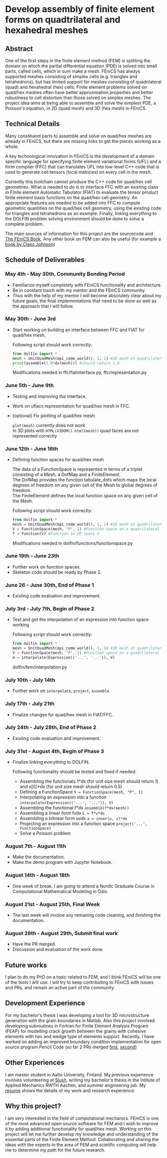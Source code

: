 # Develop assembly of finite element forms on quadtrilateral and hexahedral meshes

## Abstract

One of the first steps in the finite element method (FEM) is splitting the domain on which the partial differential equation (PDE) is solved into small parts, 
called cells, which in sum make a mesh. FEniCS has always supported meshes consisting of simplex cells (e.g. triangles and tetrahedrons),
but has limited support for meshes consisting of quadrilateral (quad) and hexahedral (hex) cells. 
Finite element problems solved on quad/hex meshes often have better approximation properties and better robustness
to cell distortion than those solved on simplex meshes.
The project idea aims at being able to assemble and solve the simplest PDE, a Poisson's equation, in 2D (quad mesh) and 3D (hex mesh) in FEniCS.

## Technical Details

Many constituent parts to assemble and solve on quad/hex meshes are already in FEniCS, but
there are missing links to get the pieces working as a whole.

A key technological innovation in FEniCS is the development of a domain specific language
for specifying finite element variational forms (UFL) and a form compiler (FFC) that can 
translates UFL into low-level C++ code that is used to generate cell tensors (local matrices) on
every cell in the mesh.

Currently this toolchain cannot produce the C++ code for quad/hex cell geometries. What is needed to do is 
to interface FFC with an existing class in FInite element Automatic Tabulator (FIAT) to evaluate the tensor product finite 
element basis functions on the quad/hex cell geometry. An appropriate features
are needed to be added into FFC to compute geometric quantities on the quad/hex cell geometry, using the existing
code for triangles and tetrahedrons as an example. Finally, linking everything to the DOLFIN problem solving 
environment should be done to solve a complete problem.

The main sources of information for this project are the sourcecode and [The FEniCS Book](https://link.springer.com/book/10.1007%2F978-3-642-23099-8).
Any other book on FEM can also be useful (for example a [book by Claes Johnson](https://www.amazon.com/Numerical-Solution-Differential-Equations-Mathematics/dp/048646900X))

## Schedule of Deliverables

### May 4th - May 30th, **Community Bonding Period**

* Familiarize myself completely with FEniCS functionality and architecture.
* Be in constant touch with my mentor and the FEniCS community.
* Thus with the help of my mentor I will become absolutely clear about my future goals, the final implementations that need to be done as well as the approach that I will follow.

### May 30th - June 3rd

* Start working on building an interface between FFC and FIAT for quad/hex mesh.
   
   Following script should work correctly:  
   ```python
   from dolfin import *
   mesh = UnitQuadMesh(mpi_comm_world(), 1, 1) #2D mesh of quadrilaterals with 4 vertices and 1 cell
   print(assemble(1.0*dx(mesh))) #should return 1.0
   ```  
   Modifications needed in ffc/fiatinterface.py, ffc/representation.py
   
### June 5th - June 9th

* Testing and improving the interface.  
 * Work on uflacs representation for quad/hex mesh in FFC.
 * (optional) Fix plotting of quad/hex mesh:
   
   `plot(mesh)` currently does not work  
   In 3D plots with `HTML(X3DOM().html(mesh))` quad faces are not represented correctly
   
### June 12th - June 16th

* Defining function spaces for quad/hex mesh
   
   The data of a FunctionSpace is represented in terms of a triplet consisting of a Mesh, a DofMap and a FiniteElement.  
   The DofMap provides the function tabulate_dofs which maps the local degrees of freedom on any given cell of the Mesh to global degrees of freedom.  
   The FiniteElement defines the local function space on any given cell of the Mesh.

   Following script should work correctly: 
   ```python
   from dolfin import *  
   mesh = UnitQuadMesh(mpi_comm_world(), 1, 1) #2D mesh of quadrilaterals with 4 vertices and 1 cell  
   V = FunctionSpace(mesh, "P", 1) #Function space on a quadrilateral  
   f = Function(V) #Function in FE space V  
   ```   
   Modifications needed in dolfin/functions/functionspace.py  

### June 19th - June 23th

* Further work on function spaces.
* Skeleton code should be ready by Phase 2.

### June 26 - June 30th, **End of Phase 1**

* Existing code evaluation and improvement.

### July 3rd - July 7th, **Begin of Phase 2**

* Test and get the interpolation of an expression into function space working
   
   Following script should work correctly:    
   ```python
   from dolfin import *  
   mesh = UnitQuadMesh(mpi_comm_world(), 1, 1) #2D mesh of quadrilaterals with 4 vertices and 1 cell  
   V = FunctionSpace(mesh, "P", 1) #Function space on a quadrilateral  
   m = interpolate(Expression(('...', '...')), V)
   ``` 
   dolfin/fem/interpolation.py

### July 10th - July 14th

* Further work on `interpolate`, `project`, `assemble`

### July 17th - July 21th

* Finalize changes for quad/hex mesh in FIAT/FFC.

### July 24th - July 28th, **End of Phase 2**

* Existing code evaluation and improvement.

### July 31st - August 4th, **Begin of Phase 3**

* Finalize linking everything to DOLFIN.
   
   Following functionality should be tested and fixed if needed:  
   
    * Assembling the functionals 1*dx (for unit size mesh should return 1) and x[0]*dx (for unit size mesh should return 0.5)
    * Defining a FunctionSpace `V = FunctionSpace(mesh, "P", 1)`
    * Interpolating an expression into a function `interpolate(Expression(('...', '...')), V)`
    * Assembling the functional f*dx `assemble(f*dx(mesh))`
    * Assembling a linear form fvdx `L = f*v*dx`
    * Assembling a bilinear form uvdx `a = inner(u, v)*dx`
    * Projecting an expression into a function space `project('...', FunctionSpace)`
    * Solve a Poisson problem

### August 7th - August 11th

* Make the documentation.
* Make the demo program with Jupyter Notebook.

### August 14th - August 18th

* One week of break. I am going to attend a Nordic Graduate Course in Computational Mathematical Modeling in Oslo.

### August 21st - August 25th, **Final Week**

* The last week will involve any remaning code cleaning, and finishing the documentation.

### August 28th - August 29th, **Submit final work**

* Have the PR merged.
* Discussion and evaluation of the work done.

## Future works

I plan to do my PhD on a topic related to FEM, and I think FEniCS will be one of the tools I will use.
I will try to keep contributing to FEniCS with issues and PRs, and remain an active part of the community.

## Development Experience

For my bachelor's thesis I was developing a tool for 3D microstructure generation with the grain boundaries in Matlab.
Also this project involved developing subroutines in Fortran for Finite Element Analysis Program (FEAP) for modelling crack growth between the grains with cohesive elements with hex and wedge type of elements support.
Recently, I have worked on adding an improved boundary condition implementation for open source program Pencil Code (so far 2 PRs merged [first](https://github.com/pencil-code/pencil-code/pull/15), [second](https://github.com/pencil-code/pencil-code/pull/16))

## Other Experiences

I am master student in Aalto University, Finland. My previous experience involves volunteering at [Slush](http://www.slush.org/), writing my bachelor's thesis in the Intitute of Applied Mechanics RWTH Aachen, and summer engineering job.
My [resume](https://drive.google.com/open?id=0B7_NVEEiR5wUNkpKRlkwQ2dQeDg) shows the details of my work and research experience.

## Why this project?

I am very interested in the field of computational mechanics. FEniCS is one of the most advanced open source software for FEM and I wish to improve it by adding additional functionality for quad/hex mesh.
Working on this project will let me further develop my knowledge and understanding of the essential parts of the Finite Element Method.
Collaborating and sharing the ideas with the experts in the area of FEM and scietific computing will help me to determine my path for the future research.


